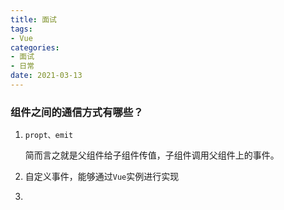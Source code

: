 ```yaml
---
title: 面试
tags:
- Vue
categories:
- 面试
- 日常
date: 2021-03-13
---
```


### 组件之间的通信方式有哪些？

1. `propt、emit`
   
   简而言之就是父组件给子组件传值，子组件调用父组件上的事件。

2. 自定义事件，能够通过`Vue`实例进行实现
   
   

3. 
